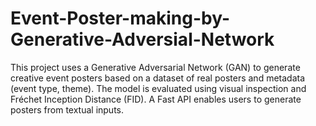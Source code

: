 # Event-Poster-making-by-Generative-Adversial-Network
This project uses a Generative Adversarial Network (GAN) to generate creative event posters based on a dataset of real posters and metadata (event type, theme). The model is evaluated using visual inspection and Fréchet Inception Distance (FID). A Fast API enables users to generate posters from textual inputs.
